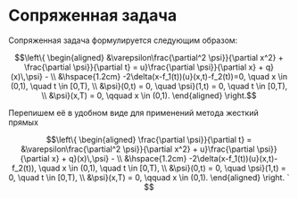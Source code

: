 # Сопряженная задача

Сопряженная задача формулируется следующим образом:
```math
\left\{
\begin{aligned}
    &\varepsilon\frac{\partial^2 \psi}}{\partial x^2} + \frac{\partial \psi}}{\partial t} = u}\frac{\partial \psi}}{\partial x} +  q}(x)\,\psi} - \\
    &\hspace{1.2cm} -2\delta(x-f_1(t))(u}(x,t)-f_2(t))=0, \quad x \in (0,1), \quad t \in [0,T), \\
    &\psi}(0,t) = 0, \quad \psi}(1,t) = 0, \quad t \in [0,T), \\
    &\psi}(x,T) = 0, \qquad x \in (0,1).
\end{aligned}
\right.
```

Перепишем её в удобном виде для применений метода жесткий прямых
```math
\left\{
\begin{aligned}
    \frac{\partial \psi}}{\partial t} = &\varepsilon\frac{\partial^2 \psi}}{\partial x^2} + u}\frac{\partial \psi}}{\partial x} +  q}(x)\,\psi} - \\
    &\hspace{1.2cm} -2\delta(x-f_1(t))(u}(x,t)-f_2(t)), \quad x \in (0,1), \quad t \in [0,T), \\
    &\psi}(0,t) = 0, \quad \psi}(1,t) = 0, \quad t \in [0,T), \\
    &\psi}(x,T) = 0, \qquad x \in (0,1).
\end{aligned}
\right.
`
